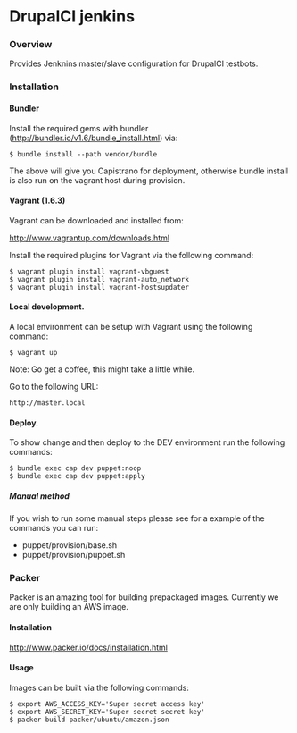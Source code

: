 DrupalCI jenkins
================

### Overview

Provides Jenknins master/slave configuration for DrupalCI testbots.

### Installation

#### Bundler

Install the required gems with bundler (http://bundler.io/v1.6/bundle_install.html) via:

```
$ bundle install --path vendor/bundle
```

The above will give you Capistrano for deployment, otherwise bundle install is also run on the vagrant host during provision.

#### Vagrant (1.6.3)

Vagrant can be downloaded and installed from:

http://www.vagrantup.com/downloads.html

Install the required plugins for Vagrant via the following command:

```
$ vagrant plugin install vagrant-vbguest
$ vagrant plugin install vagrant-auto_network
$ vagrant plugin install vagrant-hostsupdater
```

#### Local development.

A local environment can be setup with Vagrant using the following command:

```
$ vagrant up
```

Note: Go get a coffee, this might take a little while.

Go to the following URL:

```
http://master.local
```

#### Deploy.

To show change and then deploy to the DEV environment run the following commands:

```
$ bundle exec cap dev puppet:noop
$ bundle exec cap dev puppet:apply
```

##### Manual method

If you wish to run some manual steps please see for a example of the commands you can run:
* puppet/provision/base.sh
* puppet/provision/puppet.sh

### Packer

Packer is an amazing tool for building prepackaged images. Currently we are only building an AWS image.

#### Installation

http://www.packer.io/docs/installation.html

#### Usage

Images can be built via the following commands:

```
$ export AWS_ACCESS_KEY='Super secret access key'
$ export AWS_SECRET_KEY='Super secret secret key'
$ packer build packer/ubuntu/amazon.json
```
